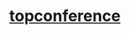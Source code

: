 # [topconference](http://top.bilabila.cn)
<!--[https://topConference.github.io](https://topConference.github.io)-->
